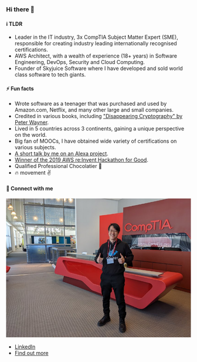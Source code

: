 ### Hi there 👋

#### ℹ️ TLDR ####
* Leader in the IT industry, 3x CompTIA Subject Matter Expert (SME), responsible for creating industry leading internationally recognised certifications.
* AWS Architect, with a wealth of experience (18+ years) in Software Engineering, DevOps, Security and Cloud Computing.
* Founder of Skyjuice Software where I have developed and sold world class software to tech giants.

#### ⚡️ Fun facts ####
* Wrote software as a teenager that was purchased and used by Amazon.com, Netflix, and many other large and small companies.
* Credited in various books, including ["Disappearing Cryptography" by Peter Wayner](https://www.google.se/books/edition/Disappearing_Cryptography/qMB9AiFUWF0C?hl=en&gbpv=1&dq=chooi+guan&pg=PA392&printsec=frontcover).
* Lived in 5 countries across 3 continents, gaining a unique perspective on the world.
* Big fan of MOOCs, I have obtained wide variety of certifications on various subjects.
* [A short talk by me on an Alexa project](https://youtu.be/XwWWxhaOuCA).
* [Winner of the 2019 AWS re:Invent Hackathon for Good](https://aws.amazon.com/blogs/publicsector/reinvent-2019-nonprofit-hackathon-for-good-crowns-winner-to-support-mental-and-emotional-well-being-nonprofit/).
* Qualified Professional Chocolatier 🍫
* 🔥 movement ✌️

#### 🔗 Connect with me ####
![At CompTIA HQ](https://github.com/minimice/about-me/blob/375671a16f5356aa261de429125262bc9b36f848/photos/comptia-hq.jpg)
* [LinkedIn](https://linkedin.com/in/cgl88)
* [Find out more](https://github.com/minimice/about-me)

<!--
**minimice/minimice** is a ✨ _special_ ✨ repository because its `README.md` (this file) appears on your GitHub profile.

Here are some ideas to get you started:

- 🔭 I’m currently working on ...
- 🌱 I’m currently learning ...
- 👯 I’m looking to collaborate on ...
- 🤔 I’m looking for help with ...
- 💬 Ask me about ...
- 📫 How to reach me: ...
- 😄 Pronouns: ...
- ⚡ Fun fact: ...
-->
